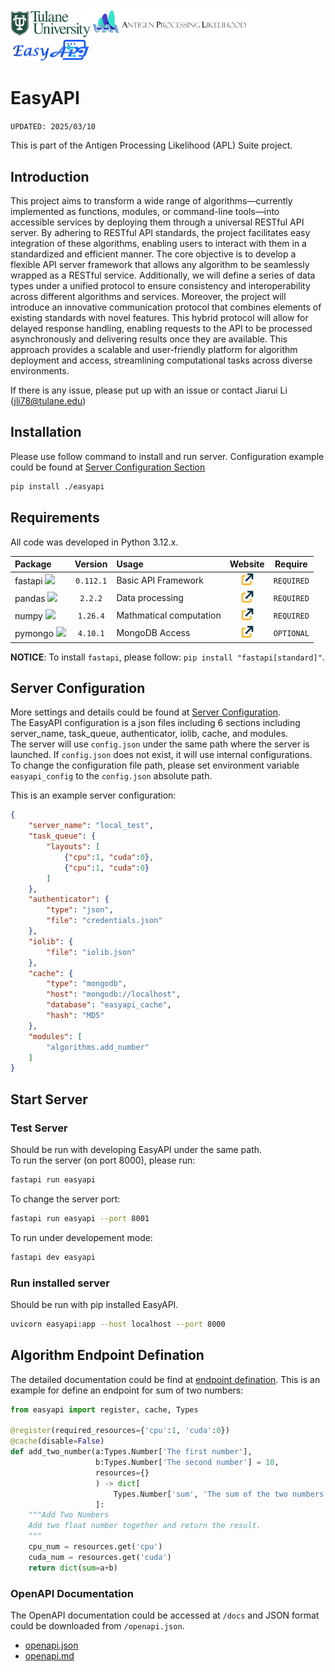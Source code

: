 <img src="/images/tulane_long.png" width="128px"><img src="/images/icon_apl.png" width="256px"><img src="/images/icon_long.png" width="128px">

# EasyAPI
`UPDATED: 2025/03/10`

This is part of the Antigen Processing Likelihood (APL) Suite project.

## Introduction
This project aims to transform a wide range of algorithms—currently implemented as functions, modules, or command-line tools—into accessible services by deploying them through a universal RESTful API server. By adhering to RESTful API standards, the project facilitates easy integration of these algorithms, enabling users to interact with them in a standardized and efficient manner.
The core objective is to develop a flexible API server framework that allows any algorithm to be seamlessly wrapped as a RESTful service. Additionally, we will define a series of data types under a unified protocol to ensure consistency and interoperability across different algorithms and services.
Moreover, the project will introduce an innovative communication protocol that combines elements of existing standards with novel features. This hybrid protocol will allow for delayed response handling, enabling requests to the API to be processed asynchronously and delivering results once they are available.
This approach provides a scalable and user-friendly platform for algorithm deployment and access, streamlining computational tasks across diverse environments.

If there is any issue, please put up with an issue or contact Jiarui Li (jli78@tulane.edu)

## Installation
Please use follow command to install and run server. Configuration example could be found at [Server Configuration Section](#server-configuration)
```bash
pip install ./easyapi
```

## Requirements
All code was developed in Python 3.12.x.

|Package|Version|Usage|Website|Require|
|:------|:-----:|:----|:-----:|:-----:|
|fastapi <img src="https://fastapi.tiangolo.com/img/logo-margin/logo-teal.png" width="64pt">|`0.112.1`|Basic API Framework|[<img src="/images/icons/link.png" width="20pt">](https://fastapi.tiangolo.com/)|`REQUIRED`|
|pandas <img src="https://pandas.pydata.org/docs/_static/pandas.svg" width="52pt">|`2.2.2`|Data processing|[<img src="/images/icons/link.png" width="20pt">](https://pandas.pydata.org/)|`REQUIRED`|
|numpy <img src="https://numpy.org/images/logo.svg" width="16pt">|`1.26.4`|Mathmatical computation|[<img src="/images/icons/link.png" width="20pt">](https://numpy.org/)|`REQUIRED`|
|pymongo <img src="https://webimages.mongodb.com/_com_assets/cms/kuyjf3vea2hg34taa-horizontal_default_slate_blue.svg?auto=format%252Ccompress" width="64pt">|`4.10.1`|MongoDB Access|[<img src="/images/icons/link.png" width="20pt">](https://www.mongodb.com/zh-cn/docs/languages/python/pymongo-driver/current/)|`OPTIONAL`|

**NOTICE**: To install `fastapi`, please follow: `pip install "fastapi[standard]"`.

## Server Configuration
More settings and details could be found at [Server Configuration](/docs/config_guide.md).  
The EasyAPI configuration is a json files including 6 sections including server_name, task_queue, authenticator, iolib, cache, and modules.  
The server will use `config.json` under the same path where the server is launched. If `config.json` does not exist, it will use internal configurations.  
To change the configuration file path, please set environment variable `easyapi_config` to the `config.json` absolute path.

This is an example server configuration:
```json
{
    "server_name": "local_test",
    "task_queue": {
        "layouts": [
            {"cpu":1, "cuda":0},
            {"cpu":1, "cuda":0}
        ]
    },
    "authenticator": {
        "type": "json",
        "file": "credentials.json"
    },
    "iolib": {
        "file": "iolib.json"
    },
    "cache": {
        "type": "mongodb",
        "host": "mongodb://localhost",
        "database": "easyapi_cache",
        "hash": "MD5"
    },
    "modules": [
        "algorithms.add_number"
    ]
}
```

## Start Server
### Test Server
Should be run with developing EasyAPI under the same path.  
To run the server (on port 8000), please run:
```bash
fastapi run easyapi
```
To change the server port:
```bash
fastapi run easyapi --port 8001
```
To run under developement mode:
```bash
fastapi dev easyapi
```
### Run installed server
Should be run with pip installed EasyAPI.  
```bash
uvicorn easyapi:app --host localhost --port 8000
```

## Algorithm Endpoint Defination
The detailed documentation could be find at [endpoint defination](/docs/algorithm.md).
This is an example for define an endpoint for sum of two numbers:
```python
from easyapi import register, cache, Types

@register(required_resources={'cpu':1, 'cuda':0})
@cache(disable=False)
def add_two_number(a:Types.Number['The first number'],
                   b:Types.Number['The second number'] = 10,
                   resources={}
                   ) -> dict[
                       Types.Number['sum', 'The sum of the two numbers']
                   ]:
    """Add Two Numbers
    Add two float number together and return the result.
    """
    cpu_num = resources.get('cpu')
    cuda_num = resources.get('cuda')
    return dict(sum=a+b)
```

### OpenAPI Documentation
The OpenAPI documentation could be accessed at `/docs` and JSON format could be downloaded from `/openapi.json`.

- [openapi.json](/docs/openapi.json)
- [openapi.md](/docs/openapi.md)